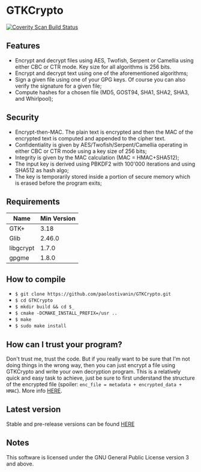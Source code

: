 # GTKCrypto

<a href="https://scan.coverity.com/projects/paolostivanin-gtkcrypto">
  <img alt="Coverity Scan Build Status"
       src="https://scan.coverity.com/projects/12746/badge.svg"/>
</a>


## Features
* Encrypt and decrypt files using AES, Twofish, Serpent or Camellia using either CBC or CTR mode. Key size for all algorithms is 256 bits.
* Encrypt and decrypt text using one of the aforementioned algorithms;
* Sign a given file using one of your GPG keys. Of course you can also verify the signature for a given file;
* Compute hashes for a chosen file (MD5, GOST94, SHA1, SHA2, SHA3, and Whirlpool);

## Security
* Encrypt-then-MAC. The plain text is encrypted and then the MAC of the encrypted text is computed and appended to the cipher text.
* Confidentiality is given by AES/Twofish/Serpent/Camellia operating in either CBC or CTR mode using a key size of 256 bits;
* Integrity is given by the MAC calculation (MAC = HMAC+SHA512);
* The input key is derived using PBKDF2 with 100'000 iterations and using SHA512 as hash algo;
* The key is temporarily stored inside a portion of secure memory which is erased before the program exits;


## Requirements
|Name|Min Version|
|----|-----------|
|GTK+|3.18|
|Glib|2.46.0|
|libgcrypt|1.7.0|
|gpgme|1.8.0|


How to compile
--------------
* `$ git clone https://github.com/paolostivanin/GTKCrypto.git`
* `$ cd GTKCrypto`
* `$ mkdir build && cd $_`
* `$ cmake -DCMAKE_INSTALL_PREFIX=/usr ..`
* `$ make`
* `$ sudo make install`


How can I trust your program?
----------------------------
Don't trust me, trust the code. But if you really want to be sure that I'm not doing things in the wrong way, then you can just encrypt a file using GTKCrypto and write your own decryption program.
This is a relatively quick and easy task to achieve, just be sure to first understand the structure of the encrypted file (spoiler: `enc_file = metadata + encrypted_data + HMAC`). More info [HERE](https://github.com/paolostivanin/GTKCrypto/blob/master/src/crypt-common.h).


Latest version
-------------
Stable and pre-release versions can be found [HERE](https://github.com/paolostivanin/GTKCrypto/releases)


Notes
-----
This software is licensed under the GNU General Public License version 3 and above.
